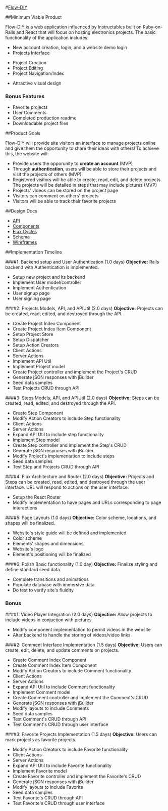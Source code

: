 #[Flow-DIY](http://flow-diy.herokuapp.com/)

##Minimum Viable Product

Flow-DIY is a web application influenced by Instructables built on Ruby-on-Rails and React that will focus on hosting electronics projects. The basic functionality of the application includes:

 - New account creation, login, and a website demo login
 - Projects Interface
  * Project Creation
  * Project Editing
  * Project Navigation/Index
 - Attractive visual design

### Bonus Features
 - Favorite projects
 - User Comments
 - Completed production readme
 - Downloadable project files

##Product Goals

Flow-DIY will provide site visitors an interface to manage projects online and give them the opportunity to share their ideas with others! To achieve this, the website will:

 - Provide users the opporunity to **create an account** (MVP)
  - Through **authentication**, users will be able to store their projects and visit the projects of others (MVP)
 - Registered visitors will be able to create, read, edit, and delete projects. The projects will be detailed in steps that may include pictures (MVP)
 - Projects' videos can be stored on the project page
 - Visitors can comment on others' projects
 - Visitors will be able to track their favorite projects

##Design Docs
- [API](https://github.com/RodCardenas/Flow-DIY/blob/master/docs/API.md)
- [Components]()
- [Flux Cycles]()
- [Schema](https://github.com/RodCardenas/Flow-DIY/blob/master/docs/schema.md)
- [Wireframes](https://github.com/RodCardenas/Flow-DIY/blob/master/docs/Wireframes/layouts.md)

##Implementation Timeline

####1: Backend setup and User Authentication (1.0 days)
**Objective:** Rails backend with Authentication is implemented.

 - Setup new project and its backend
 - Implement User model/controller
 - Implement Authentication
  - User signup page
  - User signing page
 
####2: Projects Models, API, and APIUtil (2.0 days)
**Objective:** Projects can be created, read, edited, and destroyed through the API.
 
 - Create Project Index Component
 - Create Project Index Item Component
 - Setup Project Store
 - Setup Dispatcher
 - Setup Action Creators
  - Client Actions
  - Server Actions
 - Implement API Util
 - Implement Project model
 - Create Project controller and implement the Project's CRUD
 - Generate jSON responses with jBuilder
 - Seed data samples
 - Test Projects CRUD through API
 
####3: Steps Models, API, and APIUtil (2.0 days)
**Objective:** Steps can be created, read, edited, and destroyed through the API.
 
 - Create Step Component
 - Modify Action Creators to include Step functionality
  - Client Actions
  - Server Actions
 - Expand API Util to include step functionality
 - Implement Step model
 - Create Step controller and implement the Step's CRUD
 - Generate jSON responses with jBuilder
 - Modify Project's implementation to include steps
 - Seed data samples
 - Test Step and Projects CRUD through API
 
####4: Flux Architecture and Router (2.0 days)
**Objective:** Projects and Steps can be created, read, edited, and destroyed through the user interface. URL will respond to actions on the user interface.

 - Setup the React Router
 - Modify implementation to have pages and URLs corresponding to page interactions
 
 
####5: Page Layouts (1.0 days)
**Objective:** Color scheme, locations, and shapes will be finalized.

 - Website's style guide will be defined and implemented
  - Color scheme
  - Elements' shapes and dimensions
  - Website's logo
 - Element's positioning will be finalized

####6: Polish Basic functionality (1.0 day)
**Objective:** Finalize styling and define standard seed data.

 - Complete transitions and animations
 - Populate database with immersive data
 - Do test to verify site's fluidity

### Bonus

####1: Video Player Integration (2.0 days)
**Objective:** Allow projects to include videos in conjuction with pictures.
 
 - Modify component implementation to permit videos in the website
 - Alter backend to handle the storing of videos/video links

####2: Comment Interface Implementation (1.5 days)
**Objective:** Users can create, edit, delete, and update comments on projects.

 - Create Comment Index Component
 - Create Comment Index Item Component
 - Modify Action Creators to include Comment functionality
  - Client Actions
  - Server Actions
 - Expand API Util to include Comment functionality
 - Implement Comment model
 - Create Comment controller and implement the Comment's CRUD
 - Generate jSON responses with jBuilder
 - Modify layouts to include Comments
 - Seed data samples
 - Test Comment's CRUD through API
 - Test Comment's CRUD through user interface

####3: Favorite Projects Implementation (1.5 days)
**Objective:** Users can mark projects as favorite projects.

 - Modify Action Creators to include Favorite functionality
  - Client Actions
  - Server Actions
 - Expand API Util to include Favorite functionality
 - Implement Favorite model
 - Create Favorite controller and implement the Favorite's CRUD
 - Generate jSON responses with jBuilder
 - Modify layouts to include Favorite
 - Seed data samples
 - Test Favorite's CRUD through API
 - Test Favorite's CRUD through user interface
